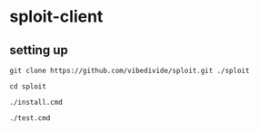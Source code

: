 # sploit-client

## setting up

``git clone https://github.com/vibedivide/sploit.git ./sploit``

``cd sploit``

``./install.cmd``

``./test.cmd``
